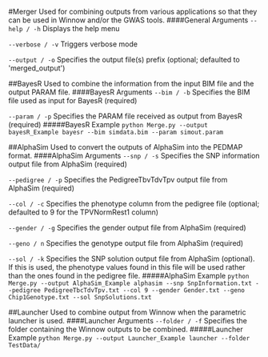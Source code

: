 #Merger
Used for combining outputs from various applications so that they can be used in Winnow and/or the GWAS tools.
####General Arguments
`--help / -h` Displays the help menu

`--verbose / -v` Triggers verbose mode

`--output / -o` Specifies the output file(s) prefix (optional; defaulted to 'merged_output')

##BayesR
Used to combine the information from the input BIM file and the output PARAM file.
####BayesR Arguments
`--bim / -b` Specifies the BIM file used as input for BayesR (required)

`--param / -p` Specifies the PARAM file received as output from BayesR (required)
#####BayesR Example
`python Merge.py --output bayesR_Example bayesr --bim simdata.bim --param simout.param`

##AlphaSim
Used to convert the outputs of AlphaSim into the PEDMAP format.
####AlphaSim Arguments
`--snp / -s` Specifies the SNP information output file from AlphaSim (required)

`--pedigree / -p` Specifies the PedigreeTbvTdvTpv output file from AlphaSim (required)

`--col / -c` Specifies the phenotype column from the pedigree file (optional; defaulted to 9 for the TPVNormRest1 column)

`--gender / -g` Specifies the gender output file from AlphaSim (required)

`--geno / n` Specifies the genotype output file from AlphaSim (required)

`--sol / -k` Specifies the SNP solution output file from AlphaSim (optional). If this is used, the phenotype values found in this file will be used rather than the ones found in the pedigree file.
#####AlphaSim Example
`python Merge.py --output AlphaSim_Example alphasim --snp SnpInformation.txt --pedigree PedigreeTbcTdvTpv.txt --col 9 --gender Gender.txt --geno Chip1Genotype.txt --sol SnpSolutions.txt`

##Launcher
Used to combine output from Winnow when the parametric launcher is used.
####Launcher Arguments
`--folder / -f` Specifies the folder containing the Winnow outputs to be combined.
#####Launcher Example
`python Merge.py --output Launcher_Example launcher --folder TestData/`